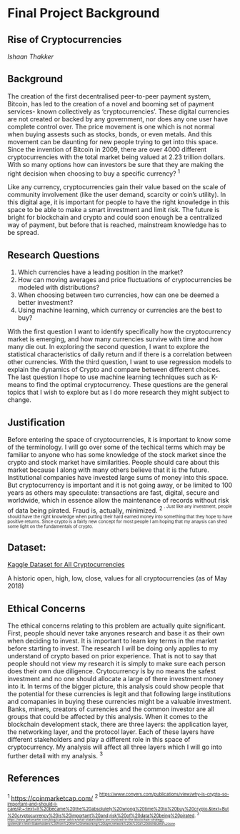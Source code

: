 # Final Project Background

## Rise of Cryptocurrencies


*Ishaan Thakker*


## Background


The creation of the first decentralised peer-to-peer payment system, Bitcoin, has led to the creation of a novel and booming set of payment services- known collectively as ‘cryptocurrencies’. These digital currencies are not created or backed by any government, nor does any one user have complete control over. The price movement is one which is not normal when buying assests such as stocks, bonds, or even metals. And this movement can be daunting for new people trying to get into this space. Since the invention of Bitcoin in 2009, there are over 4000 different cryptocurrencies with the total market being valued at 2.23 trillion dollars. With so many options how can investors be sure that they are making the right decision when choosing to buy a specific currency? <sup> 1 <sup>

Like any currency, cryptocurrencies gain their value based on the scale of community involvement (like the user demand, scarcity or coin’s utility). In this digital age, it is important for people to have the right knowledge in this space to be able to make a smart investment and limit risk. The future is bright for blockchain and crypto and could soon enough be a centralized way of payment, but before that is reached, mainstream knowledge has to be spread.

## Research Questions


1. Which currencies have a leading position in the market?
2. How can moving averages and price fluctuations of cryptocurrencies be modeled with distributions?
3. When choosing between two currencies, how can one be deemed a better investment?
4. Using machine learning, which currency or currencies are the best to buy?

With the first question I want to identify specifically how the cryptocurrency market is emerging, and how many currencies survive with time and how many die out. In exploring the second question, I want to explore the statistical characteristics of daily return and if there is a correlation between other currencies. With the third question, I want to use regression models to explain the dynamics of Crypto and compare between different choices. The last question I hope to use machine learning techniques such as K-means to find the optimal cryptocurrency.
These questions are the general topics that I wish to explore but as I do more research they might subject to change.


## Justification

Before entering the space of cryptocurrencies, it is important to know some of the terminology. I will go over some of the techical terms which may be familiar to anyone who has some knowledge of the stock market since the crypto and stock market have similarities. People should care about this market because I along with many others believe that it is the future. Institutional companies have invested large sums of money into this space. But cryptocurrency is important and it is not going away, or be limited to 100 years as others may speculate: transactions are fast, digital, secure and worldwide, which in essence allow the maintenance of records without risk of data being pirated. Fraud is, actually, minimized. <sup> 2 <sup>. Just like any investment, people should have the right knowledge when putting their hard earned money into something that they hope to have positive returns. Since crypto is a fairly new concept for most people I am hoping that my anaysis can shed some light on the fundamentals of crypto.

## Dataset:


[Kaggle Dataset for All Cryptocurrencies](https://www.kaggle.com/jessevent/all-crypto-currencies)


A historic open, high, low, close, values for all cryptocurrencies (as of May 2018)


## Ethical Concerns


The ethical concerns relating to this problem are actually quite significant. First, people should never take anyones research and base it as their own when deciding to invest. It is important to learn key terms in the market before starting to invest. The research I will be doing only applies to my understand of crypto based on prior experience. That is not to say that people should not view my research it is simply to make sure each person does their own due diligence. Crytocurrency is by no means the safest investment and no one should allocate a large of there investment money into it. In terms of the bigger picture, this analysis could show people that the potential for these currencies is legit and that following large institutions and comapanies in buying these currencies might be a valuable investment. Banks, miners, creators of currencies and the common investor are all groups that could be affected by this analysis. When it comes to the blockchain development stack, there are three layers: the application layer, the networking layer, and the protocol layer. Each of these layers have different stakeholders and play a different role in this space of cryptocurrency. My analysis will affect all three layers which I will go into further detail with my analysis. <sup> 3 <sup>

## References


<sup> 1 </sup>  https://coinmarketcap.com/
<sup> 2 <sup>  https://www.conyers.com/publications/view/why-is-crypto-so-important-and-should-i-care/#:~:text=It%20became%20the%20absolutely%20wrong%20time%20to%20buy%20crypto.&text=But%20cryptocurrency%20is%20important%20and,risk%20of%20data%20being%20pirated.
<sup> 3 <sup>  https://www.getsmarter.com/blog/career-advice/what-stakeholders-are-involved-in-the-blockchain-strategy-system/#:~:text=Stakeholders%20from%20the%20networking%20layer,network%20is%20a%20distributed%20one.  




```python

```
